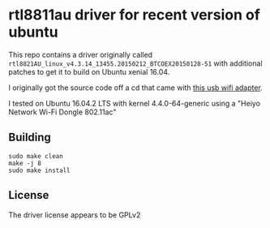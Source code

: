 # rtl8811au driver for recent version of ubuntu

This repo contains a driver originally called `rtl8821AU_linux_v4.3.14_13455.20150212_BTCOEX20150128-51` with additional patches to get it to build on Ubuntu xenial 16.04.

I originally got the source code off a cd that came with [this usb wifi adapter](https://www.amazon.com/Heiyo-Network-600Mbps-802-11ac-Wireless/dp/B01N2NJFPG).

I tested on Ubuntu 16.04.2 LTS with kernel 4.4.0-64-generic using a "Heiyo Network Wi-Fi Dongle 802.11ac"


## Building

```
sudo make clean
make -j 8
sudo make install
```

## License
The driver license appears to be GPLv2
